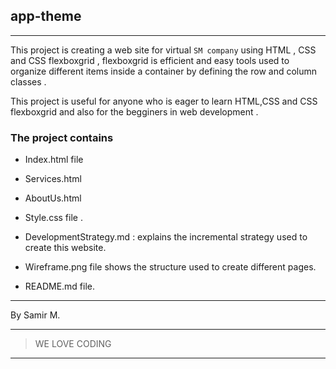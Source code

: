 ## app-theme
---

This project is creating a web site for virtual `SM company`
using HTML , CSS and CSS flexboxgrid , flexboxgrid is efficient and easy tools used to organize different items inside a container by defining the row and column classes .

This project is useful for anyone who is eager to learn HTML,CSS and CSS flexboxgrid and also for the begginers in web development .

### The project contains 

- Index.html file  

- Services.html 

- AboutUs.html 

- Style.css file .

- DevelopmentStrategy.md : explains the incremental strategy used to create this website.

- Wireframe.png file shows the structure used to create different pages.

- README.md file.

---

By Samir M.

---

> WE LOVE CODING

---
